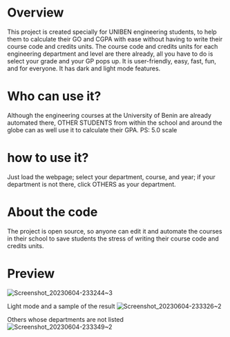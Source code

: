 
# Overview

This project is created specially for UNIBEN engineering students, to help them to calculate their GO and CGPA with ease without having to write their course code and credits units. The course code and credits units for each engineering department and level are there already, all you have to do is select your grade and your GP pops up.
It is user-friendly, easy, fast, fun, and for everyone. It has dark and light mode features.

# Who can use it? 

Although the engineering courses at the University of Benin are already automated there, OTHER STUDENTS from within the school and around the globe can as well use it to calculate their GPA.
PS: 5.0 scale

# how to use it?

Just load the webpage; select your department, course, and year; if your department is not there, click OTHERS as your department.

# About the code

The project is open source, so anyone can edit it and automate the courses in their school to save students the stress of writing their course code and credits units.

# Preview


![Screenshot_20230604-233244~3](https://github.com/Eloghossa/uniben-gpa-calculator-4-eng/assets/76151917/697c764b-a211-4dac-9033-25461dc554f2)

Light mode and a sample of the result
![Screenshot_20230604-233326~2](https://github.com/Eloghossa/uniben-gpa-calculator-4-eng/assets/76151917/01852685-651f-4dfe-a629-05aba1350b73)

Others whose departments are not listed 
![Screenshot_20230604-233349~2](https://github.com/Eloghossa/uniben-gpa-calculator-4-eng/assets/76151917/37bc9cdf-4e9e-4aaa-8ef1-d64255ceb75f)

